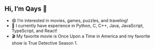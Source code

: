 ## Hi, I’m Qays 👋
- 😄 I’m interested in movies, games, puzzles, and traveling!
- 🌳 I currently have experience in Python, C, C++, Java, JavaScript, TypeScript, and React!
- 🎬 My favorite movie is Once Upon a Time in America and my favorite show is True Detective Season 1. 
